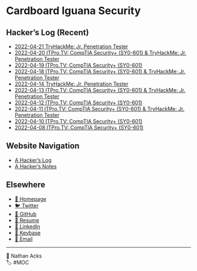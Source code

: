 # Cardboard Iguana Security

## Hacker’s Log (Recent)

* [2022-04-21 TryHackMe: Jr. Penetration Tester](log/2022-04-21-tryhackme-jr-penetration-tester.md)
* [2022-04-20 ITPro.TV: CompTIA Security+ (SY0-601) & TryHackMe: Jr. Penetration Tester](log/2022-04-20-itprotv-comptia-security-plus-and-tryhackme-jr-penetration-tester.md)
* [2022-04-19 ITPro.TV: CompTIA Security+ (SY0-601)](log/2022-04-19-itprotv-comptia-security-plus.md)
* [2022-04-18 ITPro.TV: CompTIA Security+ (SY0-601) & TryHackMe: Jr. Penetration Tester](log/2022-04-18-itprotv-comptia-security-plus-and-tryhackme-jr-penetration-tester.md)
* [2022-04-14 TryHackMe: Jr. Penetration Tester](log/2022-04-14-tryhackme-jr-penetration-tester.md)
* [2022-04-13 ITPro.TV: CompTIA Security+ (SY0-601) & TryHackMe: Jr. Penetration Tester](log/2022-04-13-itprotv-comptia-security-plus-and-tryhackme-jr-penetration-tester.md)
* [2022-04-12 ITPro.TV: CompTIA Security+ (SY0-601)](log/2022-04-12-itprotv-comptia-security-plus.md)
* [2022-04-11 ITPro.TV: CompTIA Security+ (SY0-601) & TryHackMe: Jr. Penetration Tester](log/2022-04-11-itprotv-comptia-security-plus-and-tryhackme-jr-penetration-tester.md)
* [2022-04-10 ITPro.TV: CompTIA Security+ (SY0-601)](log/2022-04-10-itprotv-comptia-security-plus.md)
* [2022-04-08 ITPro.TV: CompTIA Security+ (SY0-601)](log/2022-04-08-itprotv-comptia-security-plus.md)

## Website Navigation

* [A Hacker’s Log](log.md)
* [A Hacker’s Notes](notes.md)

## Elsewhere

* [<span aria-hidden="true">🌱</span> Homepage](https://necopinus.xyz)
* [<span aria-hidden="true">🐦</span> Twitter](https://twitter.com/necopinus)
* [<span aria-hidden="true">🐙</span> GitHub](https://github.com/necopinus)
* [<span aria-hidden="true">📄</span> Resume](https://registry.jsonresume.org/necopinus)
* [<span aria-hidden="true">🌃</span> LinkedIn](https://www.linkedin.com/in/necopinus/)
* [<span aria-hidden="true">🔏</span> Keybase](https://keybase.io/necopinus)
* [<span aria-hidden="true">📧</span> Email](mailto:nathan.acks@cardboard-iguana.com)

- - - -

<span aria-hidden="true">👤</span> Nathan Acks  
<span aria-hidden="true">🏷️</span> #MOC
